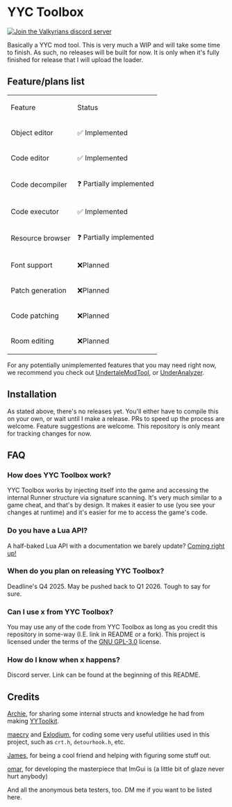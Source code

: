 # YYC Toolbox

[![Join the Valkyrians discord server](https://img.shields.io/discord/1236119944714780672?label=Discord&logo=discord&logoColor=white)](https://discord.gg/FRgGkgUhRK)

Basically a YYC mod tool. This is very much a WIP and will take some time to finish. As such, no releases will be built for now. It is only when it's fully finished for release that I will upload the loader.

## Feature/plans list

<table><tbody><tr><td><p>Feature</p></td><td><p>Status</p></td></tr><tr><td><p>Object editor</p></td><td><p>✅ Implemented</p></td></tr><tr><td><p>Code editor</p></td><td><p>✅ Implemented</p></td></tr><tr><td><p>Code decompiler</p></td><td><p>❓ Partially implemented</p></td></tr><tr><td><p>Code executor</p></td><td><p>✅ Implemented</p></td></tr><tr><td><p>Resource browser</p></td><td><p>❓ Partially implemented</p></td></tr><tr><td><p>Font support</p></td><td><p>❌Planned</p></td></tr><tr><td><p>Patch generation</p></td><td><p>❌Planned</p></td></tr><tr><td><p>Code patching</p></td><td><p>❌Planned</p></td></tr><tr><td><p>Room editing</p></td><td><p>❌Planned</p></td></tr></tbody></table>

For any potentially unimplemented features that you may need right now, we recommend you check out [UndertaleModTool](https://github.com/UnderminersTeam/UndertaleModTool), or [UnderAnalyzer](https://github.com/UnderminersTeam/Underanalyzer).

## Installation

As stated above, there's no releases yet. You'll either have to compile this on your own, or wait until I make a release. PRs to speed up the process are welcome. Feature suggestions are welcome. This repository is only meant for tracking changes for now.

## FAQ

### How does YYC Toolbox work?

YYC Toolbox works by injecting itself into the game and accessing the internal Runner structure via signature scanning. It's very much similar to a game cheat, and that's by design. It makes it easier to use (you see your changes at runtime) and it's easier for me to access the game's code.

### Do you have a Lua API?

A half-baked Lua API with a documentation we barely update? [Coming right up!](https://docs.x64dbg.ru/home)

### When do you plan on releasing YYC Toolbox?

Deadline's Q4 2025. May be pushed back to Q1 2026. Tough to say for sure.

### Can I use x from YYC Toolbox?

You may use any of the code from YYC Toolbox as long as you credit this repository in some-way (I.E. link in README or a fork). This project is licensed under the terms of the [GNU GPL-3.0](https://www.gnu.org/licenses/gpl-3.0.html) license.

### How do I know when x happens?

Discord server. Link can be found at the beginning of this README.

## Credits

[Archie](https://github.com/Archie-osu), for sharing some internal structs and knowledge he had from making [YYToolkit](https://github.com/AurieFramework/YYToolkit).

[maecry](https://github.com/maecry) and [Exlodium](https://github.com/Exlodium), for coding some very useful utilities used in this project, such as `crt.h`, `detourhook.h`, etc.

[James](https://github.com/septumfunk), for being a cool friend and helping with figuring some stuff out.

[omar](https://github.com/ocornut), for developing the masterpiece that ImGui is (a little bit of glaze never hurt anybody)

And all the anonymous beta testers, too. DM me if you want to be listed here.